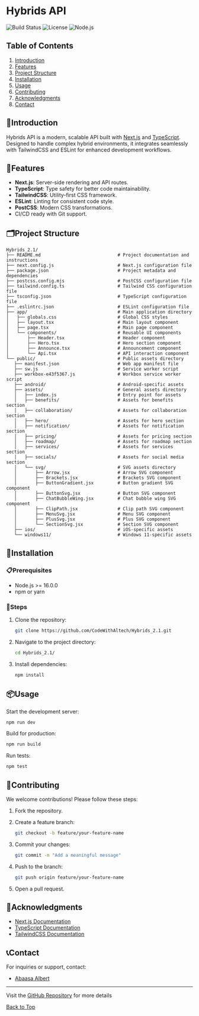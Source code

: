 # Hybrids API

![Build Status](https://img.shields.io/badge/build-passing-brightgreen)
![License](https://img.shields.io/badge/license-MIT-blue)
![Node.js](https://img.shields.io/badge/node.js-%3E%3D16.0.0-brightgreen)

## Table of Contents

1. [Introduction](#introduction)
2. [Features](#features)
3. [Project Structure](#project-structure)
4. [Installation](#installation)
5. [Usage](#usage)
6. [Contributing](#contributing)
7. [Acknowledgments](#acknowledgments)
8. [Contact](#contact)

## 🌟Introduction

Hybrids API is a modern, scalable API built with [Next.js](https://nextjs.org/) and [TypeScript](https://www.typescriptlang.org/). Designed to handle complex hybrid environments, it integrates seamlessly with TailwindCSS and ESLint for enhanced development workflows.

## 🚀Features

- **Next.js**: Server-side rendering and API routes.
- **TypeScript**: Type safety for better code maintainability.
- **TailwindCSS**: Utility-first CSS framework.
- **ESLint**: Linting for consistent code style.
- **PostCSS**: Modern CSS transformations.
- CI/CD ready with Git support.

## 🗂Project Structure

```
Hybrids_2.1/
├── README.md                             # Project documentation and instructions
├── next.config.js                        # Next.js configuration file
├── package.json                          # Project metadata and dependencies
├── postcss.config.mjs                    # PostCSS configuration file
├── tailwind.config.ts                    # Tailwind CSS configuration file
├── tsconfig.json                         # TypeScript configuration file
├── .eslintrc.json                        # ESLint configuration file
├── app/                                  # Main application directory
│   ├── globals.css                       # Global CSS styles
│   ├── layout.tsx                        # Main layout component
│   ├── page.tsx                          # Main page component
│   └── components/                       # Reusable UI components
│       ├── Header.tsx                    # Header component
│       ├── Hero.tsx                      # Hero section component
│       ├── Announce.tsx                  # Announcement component
│       └── Api.tsx                       # API interaction component
└── public/                               # Public assets directory
   ├── manifest.json                      # Web app manifest file
   ├── sw.js                              # Service worker script
   ├── workbox-e43f5367.js                # Workbox service worker script
   ├── android/                           # Android-specific assets
   ├── assets/                            # General assets directory
   │   ├── index.js                       # Entry point for assets
   │   ├── benefits/                      # Assets for benefits section
   │   ├── collaboration/                 # Assets for collaboration section
   │   ├── hero/                          # Assets for hero section
   │   ├── notification/                  # Assets for notification section
   │   ├── pricing/                       # Assets for pricing section
   │   ├── roadmap/                       # Assets for roadmap section
   │   ├── services/                      # Assets for services section
   │   ├── socials/                       # Assets for social media section
   │   └── svg/                           # SVG assets directory
   │       ├── Arrow.jsx                  # Arrow SVG component
   │       ├── Brackets.jsx               # Brackets SVG component
   │       ├── ButtonGradient.jsx         # Button gradient SVG component
   │       ├── ButtonSvg.jsx              # Button SVG component
   │       ├── ChatBubbleWing.jsx         # Chat bubble wing SVG component
   │       ├── ClipPath.jsx               # Clip path SVG component
   │       ├── MenuSvg.jsx                # Menu SVG component
   │       ├── PlusSvg.jsx                # Plus SVG component
   │       └── SectionSvg.jsx             # Section SVG component
   ├── ios/                               # iOS-specific assets
   └── windows11/                         # Windows 11-specific assets
```

## 🔧Installation

### 📋Prerequisites

  - Node.js >= 16.0.0
  - npm or yarn

### 📝Steps

1. Clone the repository:
   ```bash
   git clone https://github.com/CodeWithAltech/Hybrids_2.1.git
   ```
2. Navigate to the project directory:
   ```bash
   cd Hybrids_2.1/
   ```
3. Install dependencies:
   ```bash
   npm install
   ```

## 📦Usage

Start the development server:
```bash
npm run dev
```

Build for production:
```bash
npm run build
```

Run tests:
```bash
npm test
```

## 🤝Contributing

We welcome contributions! Please follow these steps:

1. Fork the repository.

2. Create a feature branch:
   ```bash
   git checkout -b feature/your-feature-name
   ```
3. Commit your changes:
   ```bash
   git commit -m "Add a meaningful message"
   ```
4. Push to the branch:
   ```bash
   git push origin feature/your-feature-name
   ```
5. Open a pull request.

## 🙏Acknowledgments

- [Next.js Documentation](https://nextjs.org/docs)
- [TypeScript Documentation](https://www.typescriptlang.org/docs/)
- [TailwindCSS Documentation](https://tailwindcss.com/docs)

## 📞Contact

For inquiries or support, contact:
- [Abaasa Albert](https://github.com/CodeWithAltech)

---
Visit the [GitHub Repository](https://github.com/CodeWithAltech/Hybrids_2.1) for more details

[Back to Top](#hybrids-api)